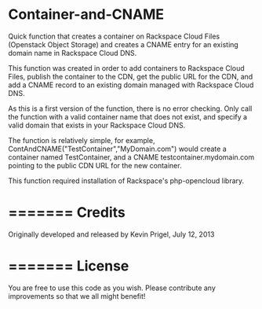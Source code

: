 Container-and-CNAME
===================

Quick function that creates a container on Rackspace Cloud Files (Openstack Object Storage) and creates a CNAME entry for an existing domain name in Rackspace Cloud DNS.



This function was created in order to add containers to Rackspace Cloud Files, publish the container to the CDN, get the public URL for the CDN, and add a CNAME record to an existing domain managed with Rackspace Cloud DNS.

As this is a first version of the function, there is no error checking.  Only call the function with a valid container name that does not exist, and specify a valid domain that exists in your Rackspace Cloud DNS.  

The function is relatively simple, for example, ContAndCNAME("TestContainer","MyDomain.com") would create a container named TestContainer, and a CNAME testcontainer.mydomain.com pointing to the public CDN URL for the new container.

This function required installation of Rackspace's php-opencloud library.


=======
Credits
=======
Originally developed and released by Kevin Prigel, July 12, 2013

=======
License
=======
You are free to use this code as you wish.  Please contribute any improvements so that we all might benefit!
